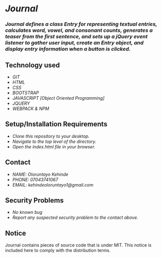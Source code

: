 # _Journal_
### _Journal defines a class Entry for representing textual entries, calculates word, vowel, and consonant counts, generates a teaser from the first sentence, and sets up a jQuery event listener to gather user input, create an Entry object, and display entry information when a button is clicked._

## Technology used
* _GIT_
* _HTML_
* _CSS_
* _BOOTSTRAP_
* _JAVASCRIPT [Object Oriented Programming]_
* _JQUERY_
* _WEBPACK & NPM_

## Setup/Installation Requirements
* _Clone this repository to your desktop._
* _Navigate to the top level of the directory._
* _Open the index.html file in your browser._

## Contact
* _NAME: Oloruntayo Kehinde_
* _PHONE: 07043741067_
* _EMAIL: kehindeoloruntayo1@gmail.com_

## Security Problems
* _No known bug_
* _Report any suspected security problem to the contact above._

## Notice
Journal contains pieces of source code that is under MIT. This notice is included here to comply with the distribution terms.